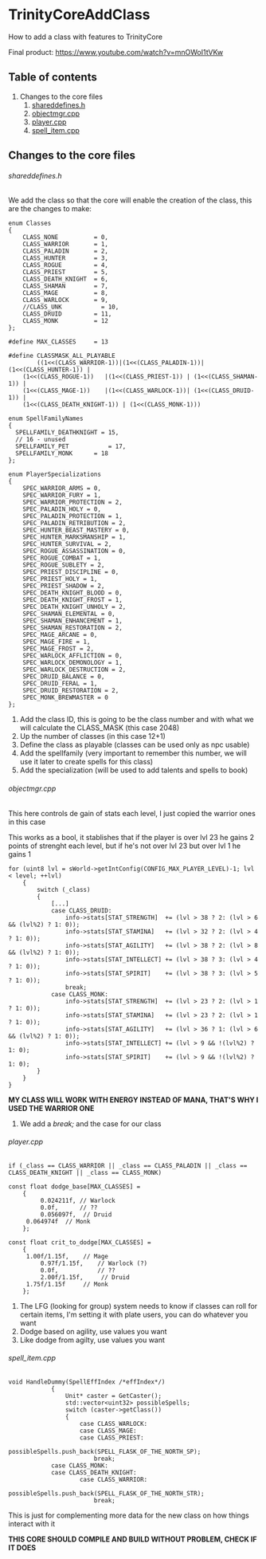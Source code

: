 # TrinityCoreAddClass
How to add a class with features to TrinityCore

Final product: https://www.youtube.com/watch?v=mnOWoI1tVKw

## Table of contents
1. Changes to the core files
   1. [shareddefines.h](https://github.com/MunchieKnows/TrinityCoreAddClass#shareddefinesh)
   2. [objectmgr.cpp](https://github.com/MunchieKnows/TrinityCoreAddClass#objectmgrcpp)
   3. [player.cpp](https://github.com/MunchieKnows/TrinityCoreAddClass#playercpp)
   4. [spell_item.cpp](https://github.com/MunchieKnows/TrinityCoreAddClass#spell_itemcpp)

## Changes to the core files

###### shareddefines.h
We add the class so that the core will enable the creation of the class, this are the changes to make:
```
enum Classes
{
    CLASS_NONE          = 0,
    CLASS_WARRIOR       = 1,
    CLASS_PALADIN       = 2,
    CLASS_HUNTER        = 3,
    CLASS_ROGUE         = 4,
    CLASS_PRIEST        = 5,
    CLASS_DEATH_KNIGHT  = 6,
    CLASS_SHAMAN        = 7,
    CLASS_MAGE          = 8,
    CLASS_WARLOCK       = 9,
    //CLASS_UNK           = 10,
    CLASS_DRUID         = 11,
    CLASS_MONK          = 12
};

#define MAX_CLASSES     = 13

#define CLASSMASK_ALL_PLAYABLE 
        ((1<<(CLASS_WARRIOR-1))|(1<<(CLASS_PALADIN-1))| (1<<(CLASS_HUNTER-1)) |
    (1<<(CLASS_ROGUE-1))   |(1<<(CLASS_PRIEST-1)) | (1<<(CLASS_SHAMAN-1)) | 
    (1<<(CLASS_MAGE-1))    |(1<<(CLASS_WARLOCK-1))| (1<<(CLASS_DRUID-1)) |  
    (1<<(CLASS_DEATH_KNIGHT-1)) | (1<<(CLASS_MONK-1)))
    
enum SpellFamilyNames
{
  SPELLFAMILY_DEATHKNIGHT = 15,
  // 16 - unused
  SPELLFAMILY_PET	        = 17,
  SPELLFAMILY_MONK		= 18 
};

enum PlayerSpecializations
{
    SPEC_WARRIOR_ARMS = 0,
    SPEC_WARRIOR_FURY = 1,
    SPEC_WARRIOR_PROTECTION = 2,
    SPEC_PALADIN_HOLY = 0,
    SPEC_PALADIN_PROTECTION = 1,
    SPEC_PALADIN_RETRIBUTION = 2,
    SPEC_HUNTER_BEAST_MASTERY = 0,
    SPEC_HUNTER_MARKSMANSHIP = 1,
    SPEC_HUNTER_SURVIVAL = 2,
    SPEC_ROGUE_ASSASSINATION = 0,
    SPEC_ROGUE_COMBAT = 1,
    SPEC_ROGUE_SUBLETY = 2,
    SPEC_PRIEST_DISCIPLINE = 0,
    SPEC_PRIEST_HOLY = 1,
    SPEC_PRIEST_SHADOW = 2,
    SPEC_DEATH_KNIGHT_BLOOD = 0,
    SPEC_DEATH_KNIGHT_FROST = 1,
    SPEC_DEATH_KNIGHT_UNHOLY = 2,
    SPEC_SHAMAN_ELEMENTAL = 0,
    SPEC_SHAMAN_ENHANCEMENT = 1,
    SPEC_SHAMAN_RESTORATION = 2,
    SPEC_MAGE_ARCANE = 0,
    SPEC_MAGE_FIRE = 1,
    SPEC_MAGE_FROST = 2,
    SPEC_WARLOCK_AFFLICTION = 0,
    SPEC_WARLOCK_DEMONOLOGY = 1,
    SPEC_WARLOCK_DESTRUCTION = 2,
    SPEC_DRUID_BALANCE = 0,
    SPEC_DRUID_FERAL = 1,
    SPEC_DRUID_RESTORATION = 2,
    SPEC_MONK_BREWMASTER = 0
};
```
1. Add the class ID, this is going to be the class number and with what we will calculate the CLASS_MASK (this case 2048)
2. Up the number of classes (in this case 12+1)
3. Define the class as playable (classes can be used only as npc usable)
4. Add the spellfamily (very important to remember this number, we will use it later to create spells for this class)
5. Add the specialization (will be used to add talents and spells to book)

###### objectmgr.cpp
This here controls de gain of stats each level, I just copied the warrior ones in this case

This works as a bool, it stablishes that if the player is over lvl 23 he gains 2 points of strenght each level, but if he's not over lvl 23 but over lvl 1 he gains 1
```
for (uint8 lvl = sWorld->getIntConfig(CONFIG_MAX_PLAYER_LEVEL)-1; lvl < level; ++lvl)
    {
        switch (_class)
        {
            [...]        
            case CLASS_DRUID:
                info->stats[STAT_STRENGTH]  += (lvl > 38 ? 2: (lvl > 6 && (lvl%2) ? 1: 0));
                info->stats[STAT_STAMINA]   += (lvl > 32 ? 2: (lvl > 4 ? 1: 0));
                info->stats[STAT_AGILITY]   += (lvl > 38 ? 2: (lvl > 8 && (lvl%2) ? 1: 0));
                info->stats[STAT_INTELLECT] += (lvl > 38 ? 3: (lvl > 4 ? 1: 0));
                info->stats[STAT_SPIRIT]    += (lvl > 38 ? 3: (lvl > 5 ? 1: 0));
                break;
	        case CLASS_MONK:
                info->stats[STAT_STRENGTH]  += (lvl > 23 ? 2: (lvl > 1  ? 1: 0));
                info->stats[STAT_STAMINA]   += (lvl > 23 ? 2: (lvl > 1  ? 1: 0));
                info->stats[STAT_AGILITY]   += (lvl > 36 ? 1: (lvl > 6 && (lvl%2) ? 1: 0));
                info->stats[STAT_INTELLECT] += (lvl > 9 && !(lvl%2) ? 1: 0);
                info->stats[STAT_SPIRIT]    += (lvl > 9 && !(lvl%2) ? 1: 0);
        }
    }
}
```
**MY CLASS WILL WORK WITH ENERGY INSTEAD OF MANA, THAT'S WHY I USED THE WARRIOR ONE**
1. We add a *break;* and the case for our class

###### player.cpp

```
if (_class == CLASS_WARRIOR || _class == CLASS_PALADIN || _class == CLASS_DEATH_KNIGHT || _class == CLASS_MONK)

const float dodge_base[MAX_CLASSES] =
    {
         0.024211f, // Warlock
         0.0f,      // ??
         0.056097f,  // Druid
	 0.064974f  // Monk
    };
    
const float crit_to_dodge[MAX_CLASSES] =
    {         
	 1.00f/1.15f,    // Mage
         0.97f/1.15f,    // Warlock (?)
         0.0f,           // ??
         2.00f/1.15f,     // Druid
	 1.75f/1.15f	 // Monk
    };
```
1. The LFG (looking for group) system needs to know if classes can roll for certain items, I'm setting it with plate users, you can do whatever you want
2. Dodge based on agility, use values you want
3. Like dodge from agilty, use values you want

###### spell_item.cpp
```
void HandleDummy(SpellEffIndex /*effIndex*/)
            {
                Unit* caster = GetCaster();
                std::vector<uint32> possibleSpells;
                switch (caster->getClass())
                {
                    case CLASS_WARLOCK:
                    case CLASS_MAGE:
                    case CLASS_PRIEST:
                        possibleSpells.push_back(SPELL_FLASK_OF_THE_NORTH_SP);
                        break;
		    case CLASS_MONK:
		    case CLASS_DEATH_KNIGHT:
                    case CLASS_WARRIOR:
                        possibleSpells.push_back(SPELL_FLASK_OF_THE_NORTH_STR);
                        break;
```
This is just for complementing more data for the new class on how things interact with it


**THIS CORE SHOULD COMPILE AND BUILD WITHOUT PROBLEM, CHECK IF IT DOES**
